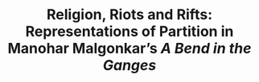 ---
title: Religion, Riots and Rifts&#58; Representations of Partition in Manohar Malgonkar’s <em>A Bend in the Ganges</em>
institute: Paper presented in a National Seminar on "Revisiting the Indian Freedom Struggle&#58; Exploring the Contributions of Forgotten Heroes" at Digboi Mahila Mahabidyalaya, Digboi
year: 15 March, 2023
---